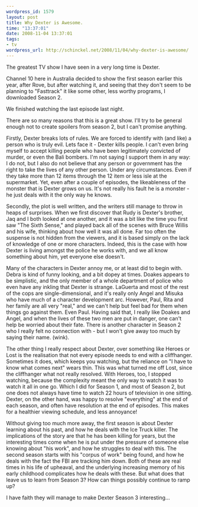 ```yaml
--- 
wordpress_id: 1579
layout: post
title: Why Dexter is Awesome.
time: "13:37:01"
date: 2008-11-04 13:37:01
tags: 
- tv
wordpress_url: http://schinckel.net/2008/11/04/why-dexter-is-awesome/
---
```

The greatest TV show I have seen in a very long time is Dexter.

Channel 10 here in Australia decided to show the first season earlier this year, after Rove, but after watching it, and seeing that they don't seem to be planning to "Fasttrack" it like some other, less worthy programs, I downloaded Season 2.

We finished watching the last episode last night.

There are so many reasons that this is a great show. I'll try to be general enough not to create spoilers from season 2, but I can't promise anything.

Firstly, Dexter breaks lots of rules. We are forced to identify with (and like) a person who is truly evil. Lets face it - Dexter kills people. I can't even bring myself to accept killing people who have been legitimately convicted of murder, or even the Bali bombers. I'm not saying I support them in any way: I do not, but I also do not believe that any person or government has the right to take the lives of any other person. Under any circumstances. Even if they take more than 12 items through the 12 item or less isle at the supermarket. Yet, even after a couple of episodes, the likeableness of the monster that is Dexter grows on us. It's not really his fault he is a monster - he just deals with it the only way he knows.

Secondly, the plot is well written, and the writers still manage to throw in heaps of surprises. When we first discover that Rudy is Dexter's brother, Jaq and I both looked at one another, and it was a bit like the time you first saw "The Sixth Sense," and played back all of the scenes with Bruce Willis and his wife, thinking about how well it was all done. Far too often the suspense is not hidden from the viewers, and it is based simply on the lack of knowledge of one or more characters. Indeed, this is the case with how Dexter is living amongst the police he works with, and we all know something about him, yet everyone else doesn't.

Many of the characters in Dexter annoy me, or at least did to begin with. Debra is kind of funny looking, and a bit dopey at times. Doakes appears to be simplistic, and the only member of a whole department of police who even have any inkling that Dexter is strange. LaGuerta and most of the rest of the cops are single-dimensional, and it's really only Angel and Misuka who have much of a character development arc. However, Paul, Rita and her family are all very "real," and we can't help but feel bad for them when things go against them. Even Paul. Having said that, I really like Doakes and Angel, and when the lives of these two men are put in danger, one can't help be worried about their fate. There is another character in Season 2 who I really felt no connection with - but I won't give away too much by saying their name. (wink).

The other thing I really respect about Dexter, over something like Heroes or Lost is the realisation that not every episode needs to end with a cliffhanger. Sometimes it does, which keeps you watching, but the reliance on "I have to know what comes next" wears thin. This was what turned me off Lost, since the cliffhanger what not really resolved. With Heroes, too, I stopped watching, because the complexity meant the only way to watch it was to watch it all in one go. Which I did for Season 1, and most of Season 2, but one does not always have time to watch 22 hours of television in one sitting. Dexter, on the other hand, was happy to resolve "everything" at the end of each season, and often have resolution at the end of episodes. This makes for a healthier viewing schedule, and less annoyance!

Without giving too much more away, the first season is about Dexter learning about his past, and how he deals with the Ice Truck killer. The implications of the story are that he has been killing for years, but the interesting times come when he is put under the pressure of someone else knowing about "his work", and how he struggles to deal with this. The second season starts with his "corpus of work" being found, and how he deals with the fact the FBI are tracking him down. Both of these are real times in his life of upheaval, and the underlying increasing memory of his early childhood complicates how he deals with these. But what does that leave us to learn from Season 3? How can things possibly continue to ramp up?

I have faith they will manage to make Dexter Season 3 interesting...
